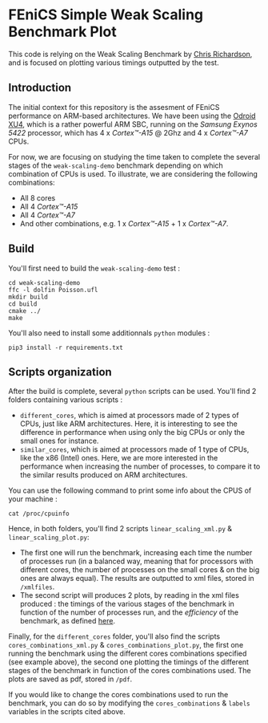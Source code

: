 FEniCS Simple Weak Scaling Benchmark Plot
=========================================

This code is relying on the Weak Scaling Benchmark by [Chris Richardson](https://bitbucket.org/chris_richardson/weak-scaling-demo), and is focused on plotting various timings outputted by the test.

## Introduction
The initial context for this repository is the assesment of FEniCS performance on ARM-based architectures. We have been using the [Odroid XU4](http://www.hardkernel.com/main/products/prdt_info.php),
which is a rather powerful ARM SBC, running on the *Samsung Exynos 5422* processor, which has 4 x *Cortex™-A15* @ 2Ghz and 4 x *Cortex™-A7* CPUs. 

For now, we are focusing on studying the time taken to complete the several stages of the `weak-scaling-demo` benchmark depending on which combination of CPUs is used. To illustrate, we are considering the following combinations:

* All 8 cores
* All 4 *Cortex™-A15*
* All 4 *Cortex™-A7*
* And other combinations, e.g. 1 x *Cortex™-A15* + 1 x *Cortex™-A7*.

## Build

You'll first need to build the `weak-scaling-demo` test :

    cd weak-scaling-demo
    ffc -l dolfin Poisson.ufl
    mkdir build
    cd build
    cmake ../
    make

You'll also need to install some additionnals `python` modules :

    pip3 install -r requirements.txt


## Scripts organization

After the build is complete, several `python` scripts can be used.
You'll find 2 folders containing various scripts :

* `different_cores`, which is aimed at processors made of 2 types of CPUs, just like ARM architectures. Here, it is interesting to see the difference in performance when using only the big CPUs or only the small ones for instance.
* `similar_cores`, which is aimed at processors made of 1 type of CPUs, like the x86 (Intel) ones. Here, we are more interested in the performance when increasing the number of processes, to compare it to the similar results produced on ARM architectures.

You can use the following command to  print some info about the CPUS of your machine :

    cat /proc/cpuinfo

Hence, in both folders, you'll find 2 scripts `linear_scaling_xml.py` & `linear_scaling_plot.py`:

* The first one will run the benchmark, increasing each time the number of processes run (in a balanced way, meaning that for processors with different cores, the number of processes on the small cores & on the big ones are always equal). The results are outputted to xml files, stored in `/xmlfiles`.
* The second script will produces 2 plots, by reading in the xml files produced : the timings of the various stages of the benchmark in function of the number of processes run, and the *efficiency* of the benchmark, as defined [here](https://www.sharcnet.ca/help/index.php/Measuring_Parallel_Scaling_Performance#Weak_Scaling).

Finally, for the `different_cores` folder, you'll also find the scripts `cores_combinations_xml.py` & `cores_combinations_plot.py`, the first one running the benchmark using the different cores combinations specified (see example above), the second one plotting the timings of the different stages of the benchmark in function of the cores combinations used.
The plots are saved as pdf, stored in `/pdf`.

If you would like to change the cores combinations used to run the benchmark, you can do so by modifying the `cores_combinations` & `labels` variables in the scripts cited above.
